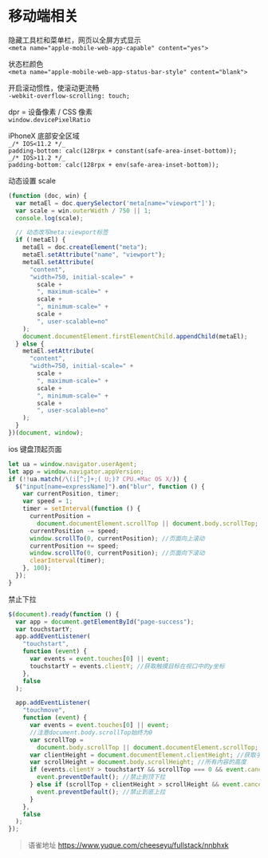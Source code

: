 # 移动端相关
隐藏工具栏和菜单栏，网页以全屏方式显示  
`<meta name="apple-mobile-web-app-capable" content="yes">`

状态栏颜色  
`<meta name="apple-mobile-web-app-status-bar-style" content="blank">`

开启滚动惯性，使滚动更流畅  
`-webkit-overflow-scrolling: touch;`

dpr = 设备像素 / CSS 像素  
`window.devicePixelRatio`

iPhoneX 底部安全区域  
`_/* IOS<11.2 */_`  
`padding-bottom: calc(128rpx + constant(safe-area-inset-bottom));`  
`_/* IOS>11.2 */_`  
`padding-bottom: calc(128rpx + env(safe-area-inset-bottom));`

动态设置 scale

```javascript
(function (doc, win) {
  var metaEl = doc.querySelector('meta[name="viewport"]');
  var scale = win.outerWidth / 750 || 1;
  console.log(scale);

  // 动态改写meta:viewport标签
  if (!metaEl) {
    metaEl = doc.createElement("meta");
    metaEl.setAttribute("name", "viewport");
    metaEl.setAttribute(
      "content",
      "width=750, initial-scale=" +
        scale +
        ", maximum-scale=" +
        scale +
        ", minimum-scale=" +
        scale +
        ", user-scalable=no"
    );
    document.documentElement.firstElementChild.appendChild(metaEl);
  } else {
    metaEl.setAttribute(
      "content",
      "width=750, initial-scale=" +
        scale +
        ", maximum-scale=" +
        scale +
        ", minimum-scale=" +
        scale +
        ", user-scalable=no"
    );
  }
})(document, window);
```

ios 键盘顶起页面

```javascript
let ua = window.navigator.userAgent;
let app = window.navigator.appVersion;
if (!!ua.match(/\(i[^;]+;( U;)? CPU.+Mac OS X/)) {
  $("input[name=expressName]").on("blur", function () {
    var currentPosition, timer;
    var speed = 1;
    timer = setInterval(function () {
      currentPosition =
        document.documentElement.scrollTop || document.body.scrollTop;
      currentPosition -= speed;
      window.scrollTo(0, currentPosition); //页面向上滚动
      currentPosition += speed;
      window.scrollTo(0, currentPosition); //页面向下滚动
      clearInterval(timer);
    }, 100);
  });
}
```

禁止下拉

```javascript
$(document).ready(function () {
  var app = document.getElementById("page-success");
  var touchstartY;
  app.addEventListener(
    "touchstart",
    function (event) {
      var events = event.touches[0] || event;
      touchstartY = events.clientY; //获取触摸目标在视口中的y坐标
    },
    false
  );

  app.addEventListener(
    "touchmove",
    function (event) {
      var events = event.touches[0] || event;
      //注意document.body.scrollTop始终为0
      var scrollTop =
        document.body.scrollTop || document.documentElement.scrollTop; //获取滚动部分的高度
      var clientHeight = document.documentElement.clientHeight; //获取手机屏幕高度（可视部分高度）
      var scrollHeight = document.body.scrollHeight; //所有内容的高度
      if (events.clientY > touchstartY && scrollTop === 0 && event.cancelable) {
        event.preventDefault(); //禁止到顶下拉
      } else if (scrollTop + clientHeight > scrollHeight && event.cancelable) {
        event.preventDefault(); //禁止到底上拉
      }
    },
    false
  );
});
```
  
  
> 语雀地址 https://www.yuque.com/cheeseyu/fullstack/nnbhxk